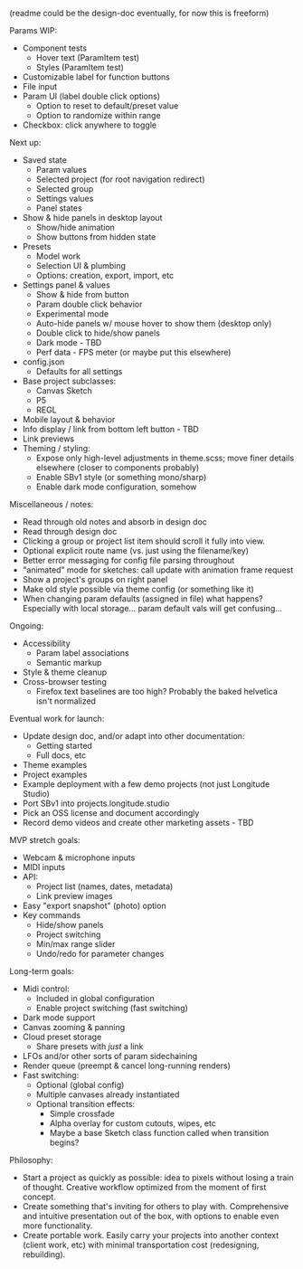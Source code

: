 (readme could be the design-doc eventually, for now this is freeform)

Params WIP:

-   Component tests
    -   Hover text (ParamItem test)
    -   Styles (ParamItem test)
-   Customizable label for function buttons
-   File input
-   Param UI (label double click options)
    -   Option to reset to default/preset value
    -   Option to randomize within range
-   Checkbox: click anywhere to toggle

Next up:

-   Saved state
    -   Param values
    -   Selected project (for root navigation redirect)
    -   Selected group
    -   Settings values
    -   Panel states
-   Show & hide panels in desktop layout
    -   Show/hide animation
    -   Show buttons from hidden state
-   Presets
    -   Model work
    -   Selection UI & plumbing
    -   Options: creation, export, import, etc
-   Settings panel & values
    -   Show & hide from button
    -   Param double click behavior
    -   Experimental mode
    -   Auto-hide panels w/ mouse hover to show them (desktop only)
    -   Double click to hide/show panels
    -   Dark mode - TBD
    -   Perf data - FPS meter (or maybe put this elsewhere)
-   config.json
    -   Defaults for all settings
-   Base project subclasses:
    -   Canvas Sketch
    -   P5
    -   REGL
-   Mobile layout & behavior
-   Info display / link from bottom left button - TBD
-   Link previews
-   Theming / styling:
    -   Expose only high-level adjustments in theme.scss; move finer details elsewhere (closer to components probably)
    -   Enable SBv1 style (or something mono/sharp)
    -   Enable dark mode configuration, somehow

Miscellaneous / notes:

-   Read through old notes and absorb in design doc
-   Read through design doc
-   Clicking a group or project list item should scroll it fully into view.
-   Optional explicit route name (vs. just using the filename/key)
-   Better error messaging for config file parsing throughout
-   "animated" mode for sketches: call update with animation frame request
-   Show a project's groups on right panel
-   Make old style possible via theme config (or something like it)
-   When changing param defaults (assigned in file) what happens? Especially with local storage... param default vals will get confusing...

Ongoing:

-   Accessibility
    -   Param label associations
    -   Semantic markup
-   Style & theme cleanup
-   Cross-browser testing
    -   Firefox text baselines are too high? Probably the baked helvetica isn't normalized

Eventual work for launch:

-   Update design doc, and/or adapt into other documentation:
    -   Getting started
    -   Full docs, etc
-   Theme examples
-   Project examples
-   Example deployment with a few demo projects (not just Longitude Studio)
-   Port SBv1 into projects.longitude.studio
-   Pick an OSS license and document accordingly
-   Record demo videos and create other marketing assets - TBD

MVP stretch goals:

-   Webcam & microphone inputs
-   MIDI inputs
-   API:
    -   Project list (names, dates, metadata)
    -   Link preview images
-   Easy "export snapshot" (photo) option
-   Key commands
    -   Hide/show panels
    -   Project switching
    -   Min/max range slider
    -   Undo/redo for parameter changes

Long-term goals:

-   Midi control:
    -   Included in global configuration
    -   Enable project switching (fast switching)
-   Dark mode support
-   Canvas zooming & panning
-   Cloud preset storage
    -   Share presets with _just_ a link
-   LFOs and/or other sorts of param sidechaining
-   Render queue (preempt & cancel long-running renders)
-   Fast switching:
    -   Optional (global config)
    -   Multiple canvases already instantiated
    -   Optional transition effects:
        -   Simple crossfade
        -   Alpha overlay for custom cutouts, wipes, etc
        -   Maybe a base Sketch class function called when transition begins?

Philosophy:

-   Start a project as quickly as possible: idea to pixels without losing a train of thought. Creative workflow optimized from the moment of first concept.
-   Create something that's inviting for others to play with. Comprehensive and intuitive presentation out of the box, with options to enable even more functionality.
-   Create portable work. Easily carry your projects into another context (client work, etc) with minimal transportation cost (redesigning, rebuilding).
